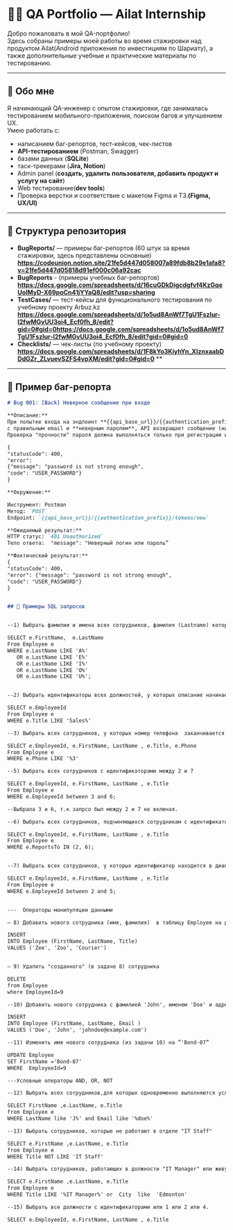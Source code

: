 # 🧑‍💻 QA Portfolio — Ailat Internship

Добро пожаловать в мой QA-портфолио!  
Здесь собраны примеры моей работы во время стажировки над продуктом Ailat(Android приложения по инвестициям по Шариату), а также дополнительные учебные и практические материалы по тестированию.  

---

## 📌 Обо мне
Я начинающий QA-инженер с опытом стажировки, где занималась тестированием мобильного-приложения, поиском багов и улучшением UX.  
Умею работать с:
- написанием баг-репортов, тест-кейсов, чек-листов
- **API-тестированием** (Postman, Swagger)  
- базами данных (**SQLite**)  
- таск-трекерами (**Jira, Notion**)
- Admin panel (**создать, удалить пользователя, добавить продукт и услугу на сайт**)
- Web тестирование(**dev tools**)
- Проверка верстки и соответствие с макетом Figma и ТЗ.**(Figma, UX/UI)**

---

## 📂 Структура репозитория
- **BugReports/** — примеры баг-репортов (60 штук за время стажировки, здесь представлены основные) **https://codeunion.notion.site/21fe5d447d058007a89fdb8b29e1afa8?v=21fe5d447d05818d91ef000c06a92cac**
- **BugReports** - (примеры учебных баг-репортов) **https://docs.google.com/spreadsheets/d/16cuGDkDigcdgfvf4KzGqeUoIMyD-X69poCn41jYYaQ8/edit?usp=sharing**
- **TestCases/** — тест-кейсы для функционального тестирования по учебному проекту Arbuz.kz **https://docs.google.com/spreadsheets/d/1o5ud8AnWf7TgU1Fszlur-I2fwMGvUU3oi4_Ecf0fh_8/edit?gid=0#gid=0https://docs.google.com/spreadsheets/d/1o5ud8AnWf7TgU1Fszlur-I2fwMGvUU3oi4_Ecf0fh_8/edit?gid=0#gid=0**  
- **Checklists/** — чек-листы (по учебному проекту)  **https://docs.google.com/spreadsheets/d/1F8kYo3KiyhYn_XIznxaabDDdGZr_ZLvuevSZFS4vpXM/edit?gid=0#gid=0**
**  
---

## 🐞 Пример баг-репорта
```markdown
# Bug 001: [Back] Неверное сообщение при входе

**Описание:**
При попытке входа на эндпоинт **{{api_base_url}}/{{authentication_prefix}}/tokens/new**
с правильным email и **неверным паролем**, API возвращает сообщение (ниже), что не соответствует контексту действия.
Проверка "прочности" пароля должна выполняться только при регистрации или смене пароля, но не при логине.

{
"statusCode": 400,
"error":
{"message": "password is not strong enough",
"code": "USER_PASSWORD"}
}

**Окружение:**

Инструмент: Postman
Метод: `POST`
Endpoint: `{{api_base_url}}/{{authentication_prefix}}/tokens/new`

**Ожидаемый результат:**
HTTP статус: `401 Unauthorized`
Тело ответа:  "message": "Неверный логин или пароль”

**Фактический результат:**
{
"statusCode": 400,
"error": {"message": "password is not strong enough",
"code": "USER_PASSWORD"}
}


## 🐞 Примеры SQL запросов


--1) Выбрать фамилии и имена всех сотрудников, фамилия (Lastname) которых начинается на гласную букву

SELECT e.FirstName,  e.LastName  
From Employee e 
WHERE e.LastName LIKE 'A%'
   OR e.LastName LIKE 'E%'
   OR e.LastName LIKE 'I%'
   OR e.LastName LIKE 'O%'
   OR e.LastName LIKE 'U%';


--2) Выбрать идентификаторы всех должностей, у которых описание начинается с 'Sales'

SELECT e.EmployeeId 
From Employee e 
WHERE e.Title LIKE 'Sales%'

--3) Выбрать всех сотрудников, у которых номер телефона  заканчивается на 3.

SELECT e.EmployeeId, e.FirstName, LastName , e.Title, e.Phone
From Employee e 
WHERE e.Phone LIKE '%3'

--5) Выбрать всех сотрудников с идентификаторами между 2 и 7

SELECT e.EmployeeId, e.FirstName, LastName , e.Title
From Employee e 
WHERE e.EmployeeId between 3 and 6;

--Выбрала 3 и 6, т.к запрсо был между 2 и 7 не включая.

--6) Выбрать всех сотрудников, подчиняющихся сотрудникам с идентификаторами 2, 6

SELECT e.EmployeeId, e.FirstName, LastName , e.Title
From Employee e 
WHERE e.ReportsTo IN (2, 6);


--7) Выбрать всех сотрудников, у которых идентификатор находится в диапазоне от 2 до 5 включительно.

SELECT e.EmployeeId, e.FirstName, LastName , e.Title
From Employee e 
WHERE e.EmployeeId between 2 and 5;


---  Операторы манипуляции данными

– 8) Добавить нового сотрудника (имя, фамилия)  в таблицу Employee на должность "Courier".

INSERT 
INTO Employee (FirstName, LastName, Title)
VALUES ('Zee', 'Zoo', 'Courier')


– 9) Удалить "созданного" (в задаче 8) сотрудника

DELETE 
from Employee   
where EmployeeId=9

--10) Добавить нового сотрудника с фамилией 'John', именем 'Doe' и адресом электронной почты          'johndoe@example.com' в таблицу Employee.

INSERT 
INTO Employee (FirstName, LastName, Email )
VALUES ('Doe', 'John', 'johndoe@example.com')

--11) Изменить имя нового сотрудника (из задачи 10) на ”'Bond-07”

UPDATE Employee 
SET FirstName ='Bond-07'
WHERE  EmployeeId=9

---Условные операторы AND, OR, NOT

--12) Выбрать всех сотрудников,для которых одновременно выполняются условия : фамилия начинается на 'J' и адрес электронной почты содержит 'doe'.

SELECT FirstName ,e.LastName, e.Title
from Employee e
WHERE LastName like 'J%' and Email like '%doe%'

--13) Выбрать сотрудников, которые не работают в отделе "IT Staff"

SELECT e.FirstName ,e.LastName, e.Title
from Employee e
WHERE Title NOT LIKE 'IT Staff'

--14) Выбрать сотрудников, работающих в должности "IT Manager" или живущих в “Edmonton"

SELECT e.FirstName ,e.LastName, e.Title
from Employee e
WHERE Title LIKE '%IT Manager%' or  City  like  'Edmonton'

--15) Выбрать все должности с идентификаторами или 1 или 2 или 4.

SELECT e.EmployeeId, e.FirstName, LastName , e.Title

